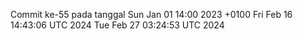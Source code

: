 Commit ke-55 pada tanggal Sun Jan 01 14:00 2023 +0100
Fri Feb 16 14:43:06 UTC 2024
Tue Feb 27 03:24:53 UTC 2024
